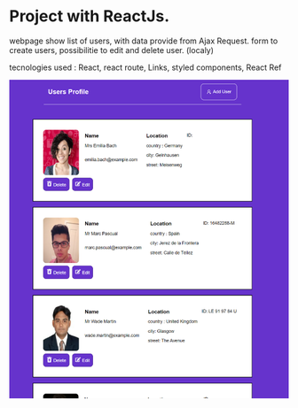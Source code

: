 # Project with ReactJs.

webpage show list of users, with data provide from Ajax Request.
form to create users, possibilitie to edit and delete user. (localy)

tecnologies used :  React, react route, Links, styled components, React Ref

<img src="./src/pictures/Screenshot_1.png"/>
